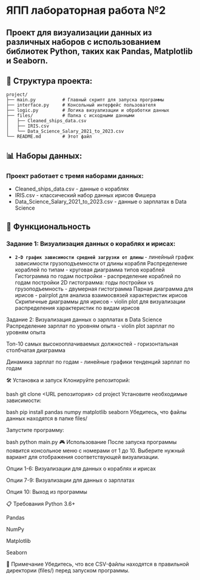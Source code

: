 # ЯПП лабораторная работа №2
## Проект для визуализации данных из различных наборов с использованием библиотек Python, таких как Pandas, Matplotlib и Seaborn.

## 📁 Структура проекта:
```text
project/
├── main.py          # Главный скрипт для запуска программы
├── interface.py     # Консольный интерфейс пользователя
├── logic.py         # Логика визуализации и обработки данных
├── files/           # Папка с исходными данными
│   ├── Cleaned_ships_data.csv
│   ├── IRIS.csv
│   └── Data_Science_Salary_2021_to_2023.csv
└── README.md        # Этот файл
```

## 📊 Наборы данных:
### Проект работает с тремя наборами данных:
- Cleaned_ships_data.csv - данные о кораблях
- IRIS.csv - классический набор данных ирисов Фишера
- Data_Science_Salary_2021_to_2023.csv - данные о зарплатах в Data Science

## 🚀 Функциональность
### Задание 1: Визуализация данных о кораблях и ирисах:
- **`2-D график зависимости средней загрузки от длины`** - линейный график зависимости грузоподъемности от длины корабля
Распределение кораблей по типам - круговая диаграмма типов кораблей
Гистограмма по годам постройки - распределение кораблей по годам постройки
2D гистограмма: годы постройки vs грузоподъемность - двумерная гистограмма
Парная диаграмма для ирисов - pairplot для анализа взаимосвязей характеристик ирисов
Скрипичные диаграммы для ирисов - violin plot для визуализации распределения характеристик по видам ирисов

Задание 2: Визуализация данных о зарплатах в Data Science
Распределение зарплат по уровням опыта - violin plot зарплат по уровням опыта

Топ-10 самых высокооплачиваемых должностей - горизонтальная столбчатая диаграмма

Динамика зарплат по годам - линейные графики тенденций зарплат по годам

🛠️ Установка и запуск
Клонируйте репозиторий:

bash
git clone <URL репозитория>
cd project
Установите необходимые зависимости:

bash
pip install pandas numpy matplotlib seaborn
Убедитесь, что файлы данных находятся в папке files/

Запустите программу:

bash
python main.py
🎮 Использование
После запуска программы появится консольное меню с номерами от 1 до 10. Выберите нужный вариант для отображения соответствующей визуализации.

Опции 1-6: Визуализации для данных о кораблях и ирисах

Опции 7-9: Визуализации для данных о зарплатах

Опция 10: Выход из программы

📋 Требования
Python 3.6+

Pandas

NumPy

Matplotlib

Seaborn

📝 Примечание
Убедитесь, что все CSV-файлы находятся в правильной директории (files/) перед запуском программы.

